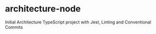 # architecture-node
Initial Architecture TypeScript project with Jest, Linting and Conventional Commits
